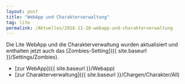 ```yaml
---
layout: post
title: "WebApp und Charakterverwaltung"
tag: lite
permalink: /Aktuelles/2016-11-28-webapp-und-charakterverwaltung
---
```




Die Lite WebApp und die Charakterverwaltung wurden aktualisiert und enthalten jetzt auch das [Zombies-Setting]({{ site.baseurl }}/Settings/Zombies).

- [zur WebApp]({{ site.baseurl }}/Webapp)
- [zur Charakterverwaltung]({{ site.baseurl }}/Chargen/Charakter/All)



